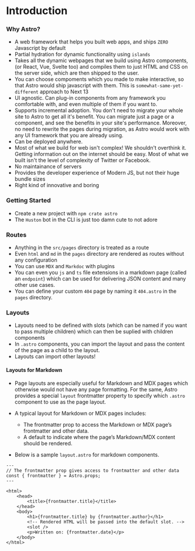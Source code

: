 # Introduction

### Why Astro?

- A web framework that helps you built web apps, and ships `ZERO` Javascript by default
- Partial hydration for dynamic functionality using `islands`
- Takes all the dynamic webpages that we build using Astro components, (or React, Vue, Svelte too) and compiles them to just HTML and CSS on the server side, which are then shipped to the user.
- You can choose compoments which you made to make interactive, so that Astro would ship javascript with them. This is `somewhat-same-yet-different` approach to Next 13
- UI agnostic. Can plug-in components from any framework you comfortable with, and even multiple of them if you want to.
- Supports incremental adoption. You don't need to migrate your whole site to Astro to get all it's benefit. You can migrate just a page or a component, and see the benefits in your site's performance. Moreover, no need to rewrite the pages during migration, as Astro would work with any UI framework that you are already using.
- Can be deployed anywhere.
- Most of what we build for web isn't complex! We shouldn't overthink it. Getting information out on the internet should be easy. Most of what we built isn't the level of complexity of Twitter or Facebook.
- No maintainance of servers
- Provides the developer experience of Modern JS, but not their huge bundle sizes
- Right kind of innovative and boring

### Getting Started

- Create a new project with `npm crate astro`
- The `Huston` bot in the CLI is just too damn cute to not adore

### Routes

- Anything in the `src/pages` directory is treated as a route
- Even `html` and `md` in the `pages` directory are rendered as routes without any configuration
- You can use `MDX` and `Markdoc` with plugins
- You can even you `js` and `ts` file extensions in a markdown page (called an `endpoint`) which can be used for delivering JSON content and many other use cases.
- You can define your custom `404` page by naming it `404.astro` in the `pages` directory.

### Layouts

- Layouts need to be defined with slots (which can be named if you want to pass multiple children) which can then be suplied with children components
- In `.astro` components, you can import the layout and pass the content of the page as a child to the layout.
- Layouts can import other layouts!

#### Layouts for Markdown

- Page layouts are especially useful for Markdown and MDX pages which otherwise would not have any page formatting. For the same, Astro provides a special `layout` frontmatter property to specify which `.astro` component to use as the page layout.
- A typical layout for Markdown or MDX pages includes:

  - The frontmatter prop to access the Markdown or MDX page’s frontmatter and other data.
  - A default <slot /> to indicate where the page’s Markdown/MDX content should be rendered.

- Below is a sample `layout.astro` for markdown components.

```astro
---
// The frontmatter prop gives access to frontmatter and other data
const { frontmatter } = Astro.props;
---

<html>
	<head>
		<title>{frontmatter.title}</title>
	</head>
	<body>
		<h1>{frontmatter.title} by {frontmatter.author}</h1>
		<!-- Rendered HTML will be passed into the default slot. -->
		<slot />
		<p>Written on: {frontmatter.date}</p>
	</body>
</html>
```
